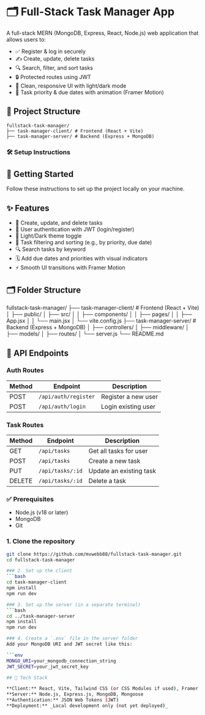 # 🗂️ Full-Stack Task Manager App

A full-stack MERN (MongoDB, Express, React, Node.js) web application that allows users to:

- ✅ Register & log in securely
- ✍️ Create, update, delete tasks
- 🔍 Search, filter, and sort tasks
- 🔒 Protected routes using JWT
- 🎨 Clean, responsive UI with light/dark mode
- 📅 Task priority & due dates with animation (Framer Motion)

## 📁 Project Structure
```
fullstack-task-manager/
├── task-manager-client/ # Frontend (React + Vite)
├── task-manager-server/ # Backend (Express + MongoDB)
```

### 🛠️ Setup Instructions


## 🚀 Getting Started  
Follow these instructions to set up the project locally on your machine.


## ✨ Features

- 📝 Create, update, and delete tasks
- 🔐 User authentication with JWT (login/register)
- 🌙 Light/Dark theme toggle
- 🎯 Task filtering and sorting (e.g., by priority, due date)
- 🔍 Search tasks by keyword
- 🗓️ Add due dates and priorities with visual indicators
- ⚡ Smooth UI transitions with Framer Motion


## 🗂️ Folder Structure

fullstack-task-manager/
├── task-manager-client/ # Frontend (React + Vite)
│ ├── public/
│ ├── src/
│ │ ├── components/
│ │ ├── pages/
│ │ ├── App.jsx
│ │ └── main.jsx
│ └── vite.config.js
├── task-manager-server/ # Backend (Express + MongoDB)
│ ├── controllers/
│ ├── middleware/
│ ├── models/
│ ├── routes/
│ └── server.js
└── README.md

## 🔌 API Endpoints

### Auth Routes

| Method | Endpoint       | Description           |
|--------|----------------|-----------------------|
| POST   | `/api/auth/register` | Register a new user     |
| POST   | `/api/auth/login`    | Login existing user     |

### Task Routes

| Method | Endpoint        | Description                |
|--------|------------------|----------------------------|
| GET    | `/api/tasks`     | Get all tasks for user     |
| POST   | `/api/tasks`     | Create a new task          |
| PUT    | `/api/tasks/:id` | Update an existing task    |
| DELETE | `/api/tasks/:id` | Delete a task              |

### ✅ Prerequisites  
- Node.js (v18 or later)  
- MongoDB  
- Git


### 1. Clone the repository
```bash
git clone https://github.com/mvwebb88/fullstack-task-manager.git
cd fullstack-task-manager

### 2. Set up the client
```bash
cd task-manager-client
npm install
npm run dev

### 3. Set up the server (in a separate terminal)
```bash
cd ../task-manager-server
npm install
npm run dev

### 4. Create a `.env` file in the server folder
Add your MongoDB URI and JWT secret like this:

```env
MONGO_URI=your_mongodb_connection_string
JWT_SECRET=your_jwt_secret_key

## 🧰 Tech Stack

**Client:** React, Vite, Tailwind CSS (or CSS Modules if used), Framer Motion  
**Server:** Node.js, Express.js, MongoDB, Mongoose  
**Authentication:** JSON Web Tokens (JWT)  
**Deployment:** _Local development only (not yet deployed)_
